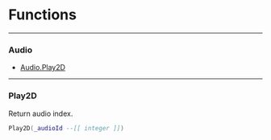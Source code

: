 # Functions

---

### Audio

- [Audio.Play2D](#play2D)

---

### Play2D
Return audio index.

```lua
Play2D(_audioId --[[ integer ]])
```
